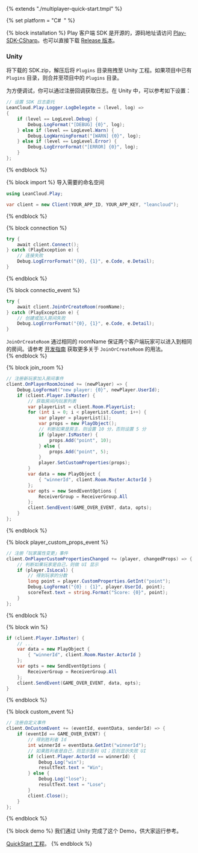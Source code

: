 {% extends "./multiplayer-quick-start.tmpl" %}

{% set platform = "C\#` `" %}


{% block installation %}
Play 客户端 SDK 是开源的，源码地址请访问 [Play-SDK-CSharp](https://github.com/leancloud/Play-SDK-CSharp)。也可以直接下载 [Release 版本](https://github.com/leancloud/Play-SDK-CSharp/releases)。

### Unity

将下载的 SDK.zip，解压后将 `Plugins` 目录拖拽至 Unity 工程。如果项目中已有 `Plugins` 目录，则合并至项目中的 `Plugins` 目录。

为方便调试，你可以通过注册回调获取日志。在 Unity 中，可以参考如下设置：

```cs
// 设置 SDK 日志委托
LeanCloud.Play.Logger.LogDelegate = (level, log) =>
{
    if (level == LogLevel.Debug) {
        Debug.LogFormat("[DEBUG] {0}", log);
    } else if (level == LogLevel.Warn) {
        Debug.LogWarningFormat("[WARN] {0}", log);
    } else if (level == LogLevel.Error) {
        Debug.LogErrorFormat("[ERROR] {0}", log);
    }
};
```
{% endblock %}



{% block import %}
导入需要的命名空间

```cs
using LeanCloud.Play;
```

```cs
var client = new Client(YOUR_APP_ID, YOUR_APP_KEY, "leancloud");
```
{% endblock %}



{% block connection %}
```cs
try {
    await client.Connect();
} catch (PlayException e) {
    // 连接失败
    Debug.LogErrorFormat("{0}, {1}", e.Code, e.Detail);
}
```
{% endblock %}



{% block connectio_event %}
```cs
try {
    await client.JoinOrCreateRoom(roomName);
} catch (PlayException e) {
    // 创建或加入房间失败
    Debug.LogErrorFormat("{0}, {1}", e.Code, e.Detail);    
}
```

`JoinOrCreateRoom` 通过相同的 roomName 保证两个客户端玩家可以进入到相同的房间。请参考 [开发指南](multiplayer-guide-csharp.html#加入或创建指定房间) 获取更多关于 `JoinOrCreateRoom` 的用法。    
{% endblock %}



{% block join_room %}
```cs
// 注册新玩家加入房间事件
client.OnPlayerRoomJoined += (newPlayer) => {
    Debug.LogFormat("new player: {0}", newPlayer.UserId);
    if (client.Player.IsMaster) {
        // 获取房间内玩家列表
        var playerList = client.Room.PlayerList;
        for (int i = 0; i < playerList.Count; i++) {
            var player = playerList[i];
            var props = new PlayObject();
            // 判断如果是房主，则设置 10 分，否则设置 5 分
            if (player.IsMaster) {
                props.Add("point", 10);
            } else {
                props.Add("point", 5);
            }
            player.SetCustomProperties(props);
        }
        var data = new PlayObject {
            { "winnerId", client.Room.Master.ActorId }
        };
        var opts = new SendEventOptions {
            ReceiverGroup = ReceiverGroup.All
        };
        client.SendEvent(GAME_OVER_EVENT, data, opts);
    }
};
```
{% endblock %}



{% block player_custom_props_event %}
```cs
// 注册「玩家属性变更」事件
client.OnPlayerCustomPropertiesChanged += (player, changedProps) => {
    // 判断如果玩家是自己，则做 UI 显示
    if (player.IsLocal) {
        // 得到玩家的分数
        long point = player.CustomProperties.GetInt("point");
        Debug.LogFormat("{0} : {1}", player.UserId, point);
        scoreText.text = string.Format("Score: {0}", point);
    }
};
```
{% endblock %}



{% block win %}
```cs
if (client.Player.IsMaster) {
    // ...
    var data = new PlayObject {
        { "winnerId", client.Room.Master.ActorId }
    };
    var opts = new SendEventOptions {
        ReceiverGroup = ReceiverGroup.All
    };
    client.SendEvent(GAME_OVER_EVENT, data, opts);
}
```
{% endblock %}



{% block custom_event %}
```cs
// 注册自定义事件
client.OnCustomEvent += (eventId, eventData, senderId) => {
    if (eventId == GAME_OVER_EVENT) {
        // 得到胜利者 Id
        int winnerId = eventData.GetInt("winnerId");
        // 如果胜利者是自己，则显示胜利 UI；否则显示失败 UI
        if (client.Player.ActorId == winnerId) {
            Debug.Log("win");
            resultText.text = "Win";
        } else {
            Debug.Log("lose");
            resultText.text = "Lose";
        }
        client.Close();
    }
};
```
{% endblock %}



{% block demo %}
我们通过 Unity 完成了这个 Demo，供大家运行参考。

[QuickStart 工程](https://github.com/leancloud/Play-CSharp-Quick-Start)。
{% endblock %}